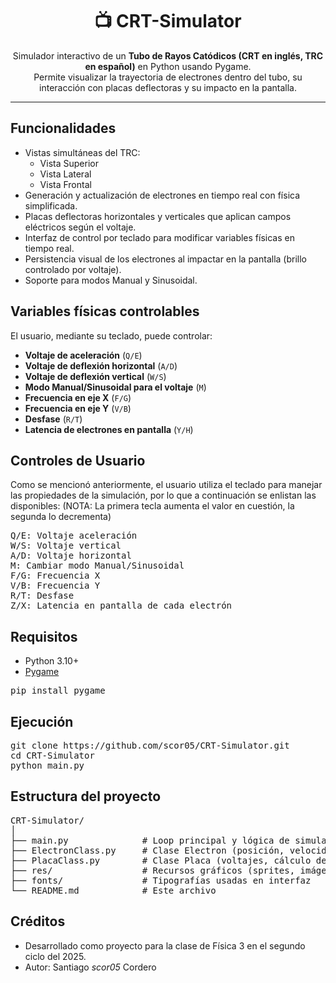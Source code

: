 <h1 align="center">📺 CRT-Simulator</h1>

<p align="center">
Simulador interactivo de un <b>Tubo de Rayos Catódicos (CRT en inglés, TRC en español)</b> en Python usando Pygame.<br>
Permite visualizar la trayectoria de electrones dentro del tubo, su interacción con placas deflectoras y su impacto en la pantalla.
</p>

<hr>

<h2>Funcionalidades</h2>
<ul>
  <li>Vistas simultáneas del TRC:
    <ul>
      <li>Vista Superior</li>
      <li>Vista Lateral</li>
      <li>Vista Frontal</li>
    </ul>
  </li>
  <li>Generación y actualización de electrones en tiempo real con física simplificada.</li>
  <li>Placas deflectoras horizontales y verticales que aplican campos eléctricos según el voltaje.</li>
  <li>Interfaz de control por teclado para modificar variables físicas en tiempo real.</li>
  <li>Persistencia visual de los electrones al impactar en la pantalla (brillo controlado por voltaje).</li>
  <li>Soporte para modos Manual y Sinusoidal.</li>
</ul>

<h2>Variables físicas controlables</h2>
<p>El usuario, mediante su teclado, puede controlar:</p>
<ul>
  <li><b>Voltaje de aceleración</b> (<code>Q/E</code>)</li>
  <li><b>Voltaje de deflexión horizontal</b> (<code>A/D</code>)</li>
  <li><b>Voltaje de deflexión vertical</b> (<code>W/S</code>)</li>
  <li><b>Modo Manual/Sinusoidal para el voltaje</b> (<code>M</code>)</li>
  <li><b>Frecuencia en eje X</b> (<code>F/G</code>)</li>
  <li><b>Frecuencia en eje Y</b> (<code>V/B</code>)</li>
  <li><b>Desfase</b> (<code>R/T</code>)</li>
  <li><b>Latencia de electrones en pantalla</b> (<code>Y/H</code>)</li>
</ul>

<h2>Controles de Usuario</h2>
Como se mencionó anteriormente, el usuario utiliza el teclado para manejar las propiedades de la simulación, por lo que a continuación se enlistan las disponibles:
(NOTA: La primera tecla aumenta el valor en cuestión, la segunda lo decrementa)
<pre>
Q/E: Voltaje aceleración
W/S: Voltaje vertical
A/D: Voltaje horizontal
M: Cambiar modo Manual/Sinusoidal
F/G: Frecuencia X
V/B: Frecuencia Y
R/T: Desfase
Z/X: Latencia en pantalla de cada electrón
</pre>

<h2>Requisitos</h2>
<ul>
  <li>Python 3.10+</li>
  <li><a href="https://www.pygame.org/">Pygame</a></li>
</ul>
<pre>
pip install pygame
</pre>

<h2>Ejecución</h2>
<pre>
git clone https://github.com/scor05/CRT-Simulator.git
cd CRT-Simulator
python main.py
</pre>

<h2>Estructura del proyecto</h2>
<pre>
CRT-Simulator/
│
├── main.py              # Loop principal y lógica de simulación
├── ElectronClass.py     # Clase Electron (posición, velocidad, dibujo)
├── PlacaClass.py        # Clase Placa (voltajes, cálculo de fuerza)
├── res/                 # Recursos gráficos (sprites, imágenes)
├── fonts/               # Tipografías usadas en interfaz
└── README.md            # Este archivo
</pre>

<h2>Créditos</h2>
<ul>
  <li>Desarrollado como proyecto para la clase de Física 3 en el segundo ciclo del 2025.</li>
  <li>Autor: Santiago <i>scor05</i> Cordero</li>
</ul>
